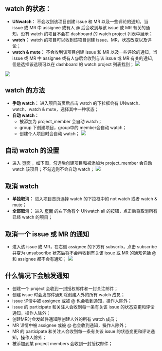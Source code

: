 ## watch 的状态：
* **UNwatch：** 不会收到该项目创建 issue 和 MR 以及一些评论的通知，当 issue 或 MR 中 assignee 或有人 @ 后会收到与该 issue 或 MR 有关的通知，没有 watch 的项目不会在 dashboard 的 watch project 列表中展示；
* **watch：** watch 的项目可以收到该项目创建 issue、MR，状态改变以及评论；
* **watch & mute：** 不会收到该项目创建 issue 和 MR 以及一些评论的通知，当 issue 或 MR 中 assignee 或有人@后会收到与该 issue 或 MR 有关的通知，但是选择该选项可以在 dashboard 的 watch project 列表找到；
![](https://mc.qcloudimg.com/static/img/001a21bdb515b3880ee98148d5d04005/image.png)

![](https://mc.qcloudimg.com/static/img/4104811b4b192a22aa2a04b90c113f6d/image.png)

## watch 的方法
* **手动 watch：** 进入项目首页后点击 watch 的下拉框会有 UNwatch、watch、watch & mute，选择其中一种状态；
* **自动 watch：**
  * 被添加为 project_member 会自动 watch；
  * group 下创建项目，group中的 member会自动 watch；
  * 创建个人项目时会自动 watch；
![](https://mc.qcloudimg.com/static/img/461bd4472c838f521544b4797afc93d3/image.png)

## 自动 watch 的设置
* 进入 [页面](http://git.code.oa.com/profile/notifications) ，如下图，勾选后创建项目和被添加为 project_member 会自动 watch 该项目；不勾选则不会自动 watch；
![](https://mc.qcloudimg.com/static/img/f756ca54a82cf2f6f05d228cf8026d1c/image.png)

## 取消 watch
* **单独取消：** 进入项目首页选择 watch 的下拉框中的 not watch 或者 watch & mute；
* **全部取消：** 进入 [页面](http://git.code.oa.com/profile/notifications) 的右下角有个 UNwatch all 的按钮，点击后将取消所有已经 watch 的项目；

## 取消一个 issue 或 MR 的通知
* 进入该 issue 或 MR，在右侧 assignee 的下方有 subscrib，点击 subscribe 并变为 unsubscribe 状态后将不会再收到有关该 issue 或 MR 的通知包括 @ 和 assignee 都不会有通知；
![](https://mc.qcloudimg.com/static/img/131dd0466777e9d0df9d7cbedfcb96f0/image.png)

## 什么情况下会触发通知
* 创建一个 project 会收到一封授权邮件和一封关注邮件；
* 创建 issue 时会发邮件通知除创建人外的所有 watch 成员；
* issue 详情中被 assignee 或被 @ 也会收到通知，操作人除外；
* issue 的 participate 和关注人会收到每一条有关该 issue 的状态变更和评论通知，操作人除外；
* 创建MR时会发邮件通知除创建人外的所有 watch 成员；
* MR 详情中被 assignee 或被 @ 也会收到通知，操作人除外；
* MR 的 participate 和关注人会收到每一条有关该 issue 的状态变更和评论通知，操作人除外；
* 被添加到某 project members 会收到一封授权邮件；


